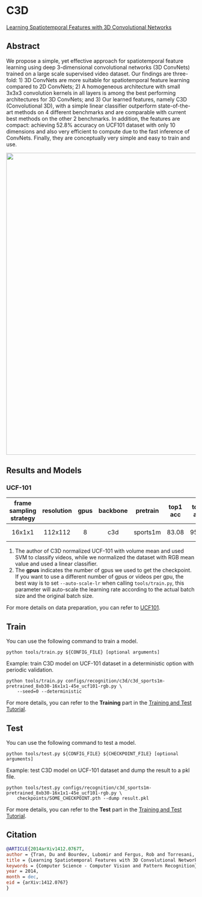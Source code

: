 # C3D

[Learning Spatiotemporal Features with 3D Convolutional Networks](https://openaccess.thecvf.com/content_iccv_2015/html/Tran_Learning_Spatiotemporal_Features_ICCV_2015_paper.html)

<!-- [ALGORITHM] -->

## Abstract

<!-- [ABSTRACT] -->

We propose a simple, yet effective approach for spatiotemporal feature learning using deep 3-dimensional convolutional networks (3D ConvNets) trained on a large scale supervised video dataset. Our findings are three-fold: 1) 3D ConvNets are more suitable for spatiotemporal feature learning compared to 2D ConvNets; 2) A homogeneous architecture with small 3x3x3 convolution kernels in all layers is among the best performing architectures for 3D ConvNets; and 3) Our learned features, namely C3D (Convolutional 3D), with a simple linear classifier outperform state-of-the-art methods on 4 different benchmarks and are comparable with current best methods on the other 2 benchmarks. In addition, the features are compact: achieving 52.8% accuracy on UCF101 dataset with only 10 dimensions and also very efficient to compute due to the fast inference of ConvNets. Finally, they are conceptually very simple and easy to train and use.

<!-- [IMAGE] -->

<div align=center>
<img src="https://user-images.githubusercontent.com/34324155/143043383-8c26f5d6-d45e-47ae-be18-c23456eb84b9.png" width="800"/>
</div>

## Results and Models

### UCF-101

| frame sampling strategy | resolution | gpus | backbone | pretrain | top1 acc | top5 acc | testing protocol  | FLOPs | params |                config                |                ckpt                |                log                |
| :---------------------: | :--------: | :--: | :------: | :------: | :------: | :------: | :---------------: | :---: | :----: | :----------------------------------: | :--------------------------------: | :-------------------------------: |
|         16x1x1          |  112x112   |  8   |   c3d    | sports1m |  83.08   |  95.93   | 10 clips x 1 crop | 38.5G | 78.4M  | [config](/configs/recognition/c3d/c3d_sports1m-pretrained_8xb30-16x1x1-45e_ucf101-rgb.py) | [ckpt](https://download.openmmlab.com/mmaction/v1.0/recognition/c3d/c3d_sports1m-pretrained_8xb30-16x1x1-45e_ucf101-rgb/c3d_sports1m-pretrained_8xb30-16x1x1-45e_ucf101-rgb_20220811-31723200.pth) | [log](https://download.openmmlab.com/mmaction/v1.0/recognition/c3d/c3d_sports1m-pretrained_8xb30-16x1x1-45e_ucf101-rgb/c3d_sports1m-pretrained_8xb30-16x1x1-45e_ucf101-rgb.log) |

1. The author of C3D normalized UCF-101 with volume mean and used SVM to classify videos, while we normalized the dataset with RGB mean value and used a linear classifier.
2. The **gpus** indicates the number of gpus we used to get the checkpoint. If you want to use a different number of gpus or videos per gpu, the best way is to set `--auto-scale-lr` when calling `tools/train.py`, this parameter will auto-scale the learning rate according to the actual batch size and the original batch size.

For more details on data preparation, you can refer to [UCF101](/tools/data/ucf101/README.md).

## Train

You can use the following command to train a model.

```shell
python tools/train.py ${CONFIG_FILE} [optional arguments]
```

Example: train C3D model on UCF-101 dataset in a deterministic option with periodic validation.

```shell
python tools/train.py configs/recognition/c3d/c3d_sports1m-pretrained_8xb30-16x1x1-45e_ucf101-rgb.py \
    --seed=0 --deterministic
```

For more details, you can refer to the **Training** part in the [Training and Test Tutorial](/docs/en/user_guides/train_test.md).

## Test

You can use the following command to test a model.

```shell
python tools/test.py ${CONFIG_FILE} ${CHECKPOINT_FILE} [optional arguments]
```

Example: test C3D model on UCF-101 dataset and dump the result to a pkl file.

```shell
python tools/test.py configs/recognition/c3d_sports1m-pretrained_8xb30-16x1x1-45e_ucf101-rgb.py \
    checkpoints/SOME_CHECKPOINT.pth --dump result.pkl
```

For more details, you can refer to the **Test** part in the [Training and Test Tutorial](/docs/en/user_guides/train_test.md).

## Citation

<!-- [ALGORITHM] -->

```BibTeX
@ARTICLE{2014arXiv1412.0767T,
author = {Tran, Du and Bourdev, Lubomir and Fergus, Rob and Torresani, Lorenzo and Paluri, Manohar},
title = {Learning Spatiotemporal Features with 3D Convolutional Networks},
keywords = {Computer Science - Computer Vision and Pattern Recognition},
year = 2014,
month = dec,
eid = {arXiv:1412.0767}
}
```
